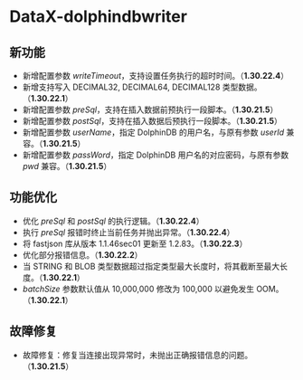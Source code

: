 # DataX-dolphindbwriter

## 新功能

* 新增配置参数 *writeTimeout*，支持设置任务执行的超时时间。（**1.30.22.4**）
* 新增支持写入 DECIMAL32, DECIMAL64, DECIMAL128 类型数据。（**1.30.22.1**）
* 新增配置参数 *preSql*，支持在插入数据前预执行一段脚本。（**1.30.21.5**）
* 新增配置参数 *postSql*，支持在插入数据后预执行一段脚本。（**1.30.21.5**）
* 新增配置参数 *userName*，指定 DolphinDB 的用户名，与原有参数 *userId*
  兼容。（**1.30.21.5**）
* 新增配置参数 *passWord*，指定 DolphinDB 用户名的对应密码，与原有参数 *pwd*
  兼容。（**1.30.21.5**）

## 功能优化

* 优化 *preSql* 和 *postSql* 的执行逻辑。（**1.30.22.4**）
* 执行 *preSql* 报错时终止当前任务并抛出异常。（**1.30.22.4**）
* 将 fastjson 库从版本 1.1.46sec01 更新至 1.2.83。（**1.30.22.3**）
* 优化部分报错信息。（**1.30.22.2**）
* 当 STRING 和 BLOB 类型数据超过指定类型最大长度时，将其截断至最大长度。（**1.30.22.1**）
* *batchSize* 参数默认值从 10,000,000 修改为 100,000 以避免发生
  OOM。（**1.30.22.1**）

## 故障修复

* 故障修复：修复当连接出现异常时，未抛出正确报错信息的问题。（**1.30.21.5**）

